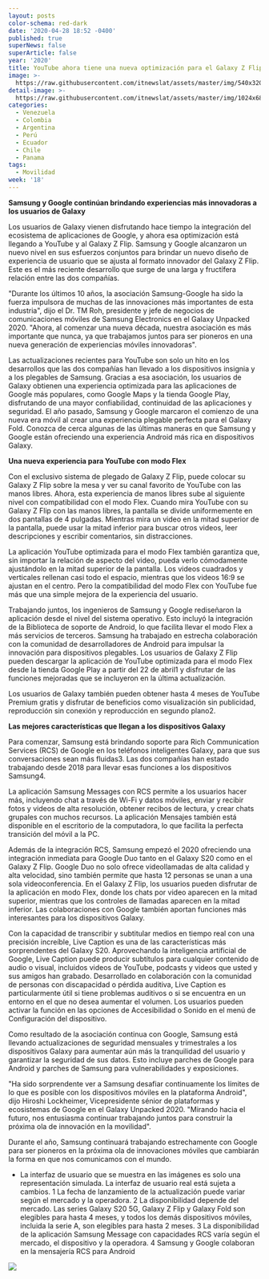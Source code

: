 ```yaml
---
layout: posts
color-schema: red-dark
date: '2020-04-28 18:52 -0400'
published: true
superNews: false
superArticle: false
year: '2020'
title: YouTube ahora tiene una nueva optimización para el Galaxy Z Flip
image: >-
  https://raw.githubusercontent.com/itnewslat/assets/master/img/540x320/Samsung-Z-Flix-p.jpg
detail-image: >-
  https://raw.githubusercontent.com/itnewslat/assets/master/img/1024x680/Samsung-Z-Flix-g.jpg
categories:
  - Venezuela
  - Colombia
  - Argentina
  - Perú
  - Ecuador
  - Chile
  - Panama
tags:
  - Movilidad
week: '18'
---
```

**Samsung y Google continúan brindando experiencias más innovadoras a los usuarios de Galaxy**

Los usuarios de Galaxy vienen disfrutando hace tiempo la integración del ecosistema de aplicaciones de Google, y ahora esa optimización está llegando a YouTube y al Galaxy Z Flip. Samsung y Google alcanzaron un nuevo nivel en sus esfuerzos conjuntos para brindar un nuevo diseño de experiencia de usuario que se ajusta al formato innovador del Galaxy Z Flip. Este es el más reciente desarrollo que surge de una larga y fructífera relación entre las dos compañías.
 
"Durante los últimos 10 años, la asociación Samsung-Google ha sido la fuerza impulsora de muchas de las innovaciones más importantes de esta industria", dijo el Dr. TM Roh, presidente y jefe de negocios de comunicaciones móviles de Samsung Electronics en el Galaxy Unpacked 2020. "Ahora, al comenzar una nueva década, nuestra asociación es más importante que nunca, ya que trabajamos juntos para ser pioneros en una nueva generación de experiencias móviles innovadoras".
 
Las actualizaciones recientes para YouTube son solo un hito en los desarrollos que las dos compañías han llevado a los dispositivos insignia y a los plegables de Samsung. Gracias a esa asociación, los usuarios de Galaxy obtienen una experiencia optimizada para las aplicaciones de Google más populares, como Google Maps y la tienda Google Play, disfrutando de una mayor confiabilidad, continuidad de las aplicaciones y seguridad. El año pasado, Samsung y Google marcaron el comienzo de una nueva era móvil al crear una experiencia plegable perfecta para el Galaxy Fold. Conozca de cerca algunas de las últimas maneras en que Samsung y Google están ofreciendo una experiencia Android más rica en dispositivos Galaxy.
 
**Una nueva experiencia para YouTube con modo Flex**

Con el exclusivo sistema de plegado de Galaxy Z Flip, puede colocar su Galaxy Z Flip sobre la mesa y ver su canal favorito de YouTube con las manos libres. Ahora, esta experiencia de manos libres sube al siguiente nivel con compatibilidad con el modo Flex. Cuando mira YouTube con su Galaxy Z Flip con las manos libres, la pantalla se divide uniformemente en dos pantallas de 4 pulgadas. Mientras mira un video en la mitad superior de la pantalla, puede usar la mitad inferior para buscar otros videos, leer descripciones y escribir comentarios, sin distracciones.
 
La aplicación YouTube optimizada para el modo Flex también garantiza que, sin importar la relación de aspecto del video, pueda verlo cómodamente ajustándolo en la mitad superior de la pantalla. Los videos cuadrados y verticales rellenan casi todo el espacio, mientras que los videos 16:9 se ajustan en el centro. Pero la compatibilidad del modo Flex con YouTube fue más que una simple mejora de la experiencia del usuario.
 
Trabajando juntos, los ingenieros de Samsung y Google rediseñaron la aplicación desde el nivel del sistema operativo. Esto incluyó la integración de la Biblioteca de soporte de Android, lo que facilita llevar el modo Flex a más servicios de terceros. Samsung ha trabajado en estrecha colaboración con la comunidad de desarrolladores de Android para impulsar la innovación para dispositivos plegables. Los usuarios de Galaxy Z Flip pueden descargar la aplicación de YouTube optimizada para el modo Flex desde la tienda Google Play a partir del 22 de abril1 y disfrutar de las funciones mejoradas que se incluyeron en la última actualización.
 
Los usuarios de Galaxy también pueden obtener hasta 4 meses de YouTube Premium gratis y disfrutar de beneficios como visualización sin publicidad, reproducción sin conexión y reproducción en segundo plano2.
 
**Las mejores características que llegan a los dispositivos Galaxy**

Para comenzar, Samsung está brindando soporte para Rich Communication Services (RCS) de Google en los teléfonos inteligentes Galaxy, para que sus conversaciones sean más fluidas3. Las dos compañías han estado trabajando desde 2018 para llevar esas funciones a los dispositivos Samsung4.
 
La aplicación Samsung Messages con RCS permite a los usuarios hacer más, incluyendo chat a través de Wi-Fi y datos móviles, enviar y recibir fotos y videos de alta resolución, obtener recibos de lectura, y crear chats grupales con muchos recursos. La aplicación Mensajes también está disponible en el escritorio de la computadora, lo que facilita la perfecta transición del móvil a la PC.
 
Además de la integración RCS, Samsung empezó el 2020 ofreciendo una integración inmediata para Google Duo tanto en el Galaxy S20 como en el Galaxy Z Flip. Google Duo no solo ofrece videollamadas de alta calidad y alta velocidad, sino también permite que hasta 12 personas se unan a una sola videoconferencia. En el Galaxy Z Flip, los usuarios pueden disfrutar de la aplicación en modo Flex, donde los chats por video aparecen en la mitad superior, mientras que los controles de llamadas aparecen en la mitad inferior. Las colaboraciones con Google también aportan funciones más interesantes para los dispositivos Galaxy.
 
Con la capacidad de transcribir y subtitular medios en tiempo real con una precisión increíble, Live Caption es una de las características más sorprendentes del Galaxy S20. Aprovechando la inteligencia artificial de Google, Live Caption puede producir subtítulos para cualquier contenido de audio o visual, incluidos videos de YouTube, podcasts y videos que usted y sus amigos han grabado. Desarrollado en colaboración con la comunidad de personas con discapacidad o pérdida auditiva, Live Caption es particularmente útil si tiene problemas auditivos o si se encuentra en un entorno en el que no desea aumentar el volumen. Los usuarios pueden activar la función en las opciones de Accesibilidad o Sonido en el menú de Configuración del dispositivo.
 
Como resultado de la asociación continua con Google, Samsung está llevando actualizaciones de seguridad mensuales y trimestrales a los dispositivos Galaxy para aumentar aún más la tranquilidad del usuario y garantizar la seguridad de sus datos. Esto incluye parches de Google para Android y parches de Samsung para vulnerabilidades y exposiciones.
 
"Ha sido sorprendente ver a Samsung desafiar continuamente los límites de lo que es posible con los dispositivos móviles en la plataforma Android", dijo Hiroshi Lockheimer, Vicepresidente sénior de plataformas y ecosistemas de Google en el Galaxy Unpacked 2020. "Mirando hacia el futuro, nos entusiasma continuar trabajando juntos para construir la próxima ola de innovación en la movilidad".
 
Durante el año, Samsung continuará trabajando estrechamente con Google para ser pioneros en la próxima ola de innovaciones móviles que cambiarán la forma en que nos comunicamos con el mundo.
 
 
* La interfaz de usuario que se muestra en las imágenes es solo una representación simulada. La interfaz de usuario real está sujeta a cambios.
1 La fecha de lanzamiento de la actualización puede variar según el mercado y la operadora.
2 La disponibilidad depende del mercado. Las series Galaxy S20 5G, Galaxy Z Flip y Galaxy Fold son elegibles para hasta 4 meses, y todos los demás dispositivos móviles, incluida la serie A, son elegibles para hasta 2 meses.
3 La disponibilidad de la aplicación Samsung Message con capacidades RCS varía según el mercado, el dispositivo y la operadora.
4 Samsung y Google colaboran en la mensajería RCS para Android

<img src="https://tracker.metricool.com/c3po.jpg?hash=56f88a41e39ab42c063cc51676587a04"/>